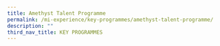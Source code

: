 ```yaml
---
title: Amethyst Talent Programme
permalink: /mi-experience/key-programmes/amethyst-talent-programme/
description: ""
third_nav_title: KEY PROGRAMMES
---
```

